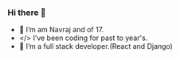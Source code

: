 ### Hi there 👋

- 🔭 I’m am Navraj and of 17.
- </> I’ve been coding for past to year's.
- 🤖 I’m a full stack developer.(React and Django)
